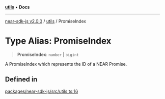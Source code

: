 [**utils**](../README.md) • **Docs**

***

[near-sdk-js v2.0.0](../../packages.md) / [utils](../README.md) / PromiseIndex

# Type Alias: PromiseIndex

> **PromiseIndex**: `number` \| `bigint`

A PromiseIndex which represents the ID of a NEAR Promise.

## Defined in

[packages/near-sdk-js/src/utils.ts:16](https://github.com/dim-daskalov/near-sdk-js/blob/d666013bbb17e79dbf6b4425d4bac78f40b0804c/packages/near-sdk-js/src/utils.ts#L16)
